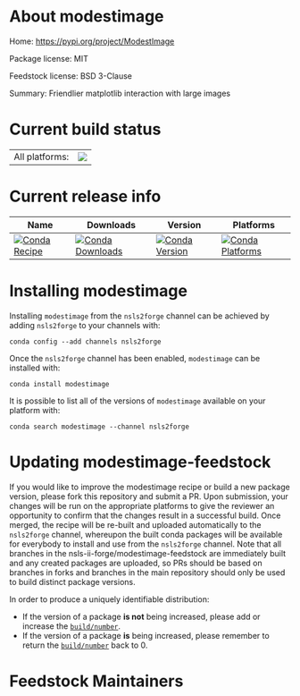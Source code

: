 About modestimage
=================

Home: https://pypi.org/project/ModestImage

Package license: MIT

Feedstock license: BSD 3-Clause

Summary: Friendlier matplotlib interaction with large images



Current build status
====================


<table><tr><td>All platforms:</td>
    <td>
      <a href="https://dev.azure.com/nsls2forge/nsls2forge/_build/latest?definitionId=131&branchName=master">
        <img src="https://dev.azure.com/nsls2forge/nsls2forge/_apis/build/status/modestimage-feedstock?branchName=master">
      </a>
    </td>
  </tr>
</table>

Current release info
====================

| Name | Downloads | Version | Platforms |
| --- | --- | --- | --- |
| [![Conda Recipe](https://img.shields.io/badge/recipe-modestimage-green.svg)](https://anaconda.org/nsls2forge/modestimage) | [![Conda Downloads](https://img.shields.io/conda/dn/nsls2forge/modestimage.svg)](https://anaconda.org/nsls2forge/modestimage) | [![Conda Version](https://img.shields.io/conda/vn/nsls2forge/modestimage.svg)](https://anaconda.org/nsls2forge/modestimage) | [![Conda Platforms](https://img.shields.io/conda/pn/nsls2forge/modestimage.svg)](https://anaconda.org/nsls2forge/modestimage) |

Installing modestimage
======================

Installing `modestimage` from the `nsls2forge` channel can be achieved by adding `nsls2forge` to your channels with:

```
conda config --add channels nsls2forge
```

Once the `nsls2forge` channel has been enabled, `modestimage` can be installed with:

```
conda install modestimage
```

It is possible to list all of the versions of `modestimage` available on your platform with:

```
conda search modestimage --channel nsls2forge
```




Updating modestimage-feedstock
==============================

If you would like to improve the modestimage recipe or build a new
package version, please fork this repository and submit a PR. Upon submission,
your changes will be run on the appropriate platforms to give the reviewer an
opportunity to confirm that the changes result in a successful build. Once
merged, the recipe will be re-built and uploaded automatically to the
`nsls2forge` channel, whereupon the built conda packages will be available for
everybody to install and use from the `nsls2forge` channel.
Note that all branches in the nsls-ii-forge/modestimage-feedstock are
immediately built and any created packages are uploaded, so PRs should be based
on branches in forks and branches in the main repository should only be used to
build distinct package versions.

In order to produce a uniquely identifiable distribution:
 * If the version of a package **is not** being increased, please add or increase
   the [``build/number``](https://conda.io/docs/user-guide/tasks/build-packages/define-metadata.html#build-number-and-string).
 * If the version of a package **is** being increased, please remember to return
   the [``build/number``](https://conda.io/docs/user-guide/tasks/build-packages/define-metadata.html#build-number-and-string)
   back to 0.

Feedstock Maintainers
=====================


